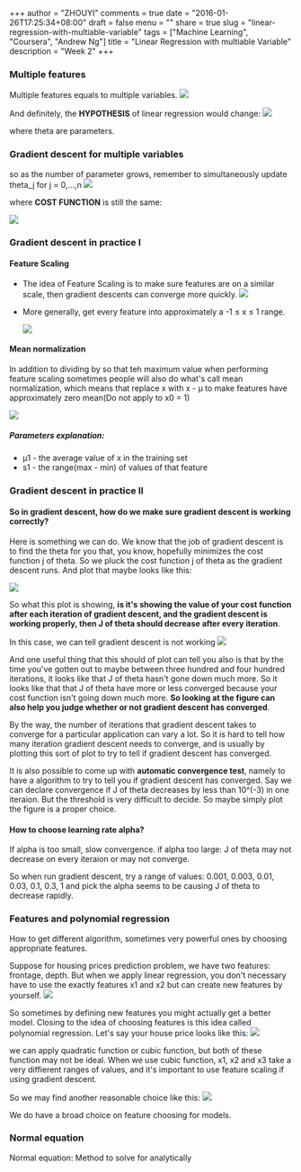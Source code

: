 +++
author = "ZHOUYI"
comments = true
date = "2016-01-26T17:25:34+08:00"
draft = false
menu = ""
share = true
slug = "linear-regression-with-multiable-variable"
tags = ["Machine Learning", "Coursera", "Andrew Ng"]
title = "Linear Regression with multiable Variable"
description = "Week 2"
+++

### Multiple features
Multiple features equals to multiple variables.
![](https://github.com/shirleyChou/blog/blob/master/static/content/post/images/andrew-ng-ml/week2/mul-variable.JPG?raw=true)

And definitely, the **HYPOTHESIS** of linear regression would change:
![](https://github.com/shirleyChou/blog/blob/master/static/content/post/images/andrew-ng-ml/week2/hypothesis.JPG?raw=true)

where theta are parameters.

### Gradient descent for multiple variables
so as the number of parameter grows, remember to simultaneously update theta_j for j = 0,...,n
![](https://github.com/shirleyChou/blog/blob/master/static/content/post/images/andrew-ng-ml/week2/grad.JPG?raw=true)

where **COST FUNCTION** is still the same:

![](https://github.com/shirleyChou/blog/blob/master/static/content/post/images/andrew-ng-ml/week2/cost.JPG?raw=true)

### Gradient descent in practice I
#### Feature Scaling
* The idea of Feature Scaling is to make sure features are on a similar scale, then gradient descents can converge more quickly.
  ![](https://github.com/shirleyChou/blog/blob/master/static/content/post/images/andrew-ng-ml/week2/feature-scaling.JPG?raw=true)

* More generally, get every feature into approximately a -1 ≤ x ≤ 1 range.

  ![](https://github.com/shirleyChou/blog/blob/master/static/content/post/images/andrew-ng-ml/week2/range.JPG?raw=true)

#### Mean normalization
In addition to dividing by so that teh maximum value when performing feature scaling sometimes people will also do what's call mean normalization, which means that replace x with x - μ to make features have approximately zero mean(Do not apply to x0 = 1)

![](https://github.com/shirleyChou/blog/blob/master/static/content/post/images/andrew-ng-ml/week2/mean-normalization.JPG?raw=true)

##### Parameters explanation:
* μ1 - the average value of x in the training set
* s1 - the range(max - min) of values of that feature


### Gradient descent in practice II
#### So in gradient descent, how do we make sure gradient descent is working correctly?
Here is something we can do. We know that the job of gradient descent is to find the theta for you that, you know, hopefully minimizes the cost function j of theta. So we pluck the cost function j of theta as the gradient descent runs. And plot that maybe looks like this:

![](https://github.com/shirleyChou/blog/blob/master/static/content/post/images/andrew-ng-ml/week2/decrease.JPG?raw=true)

So what this plot is showing, **is it's showing the value of your cost function after each iteration of gradient descent, and the gradient descent is working properly, then J of theta should decrease after every iteration**.

In this case, we can tell gradient descent is not working
![](https://github.com/shirleyChou/blog/blob/master/static/content/post/images/andrew-ng-ml/week2/not-working.JPG?raw=true)


And one useful thing that this should of plot can tell you also is that by the time you've gotten out to maybe between three hundred and four hundred iterations, it looks like that J of theta hasn't gone down much more. So it looks like that that J of theta have more or less converged because your cost function isn't going down much more. **So looking at the figure can also help you judge whether or not gradient descent has converged**.

By the way, the number of iterations that gradient descent takes to converge for a particular application can vary a lot. So it is hard to tell how many iteration gradient descent needs to converge, and is usually by plotting this sort of plot to try to tell if gradient descent has converged. 

It is also possible to come up with **automatic convergence test**, namely to have a algorithm to try to tell you if gradient descent has converged. Say we can declare convergence if J of theta decreases by less than 10^(-3) in one iteraion. But the threshold is very difficult to decide. So maybe simply plot the figure is a proper choice.

#### How to choose learning rate alpha?
If alpha is too small, slow convergence. if alpha too large: J of theta may not decrease on every iteraion or may not converge.

So when run gradient descent, try a range of values: 0.001, 0.003, 0.01, 0.03, 0.1, 0.3, 1 and pick the alpha seems to be causing J of theta to decrease rapidly.


### Features and polynomial regression
How to get different algorithm, sometimes very powerful ones by choosing appropriate features.

Suppose for housing prices prediction problem, we have two features: frontage, depth. But when we apply linear regression, you don't necessary have to use the exactly features x1 and x2 but can create new features by yourself.
![](https://github.com/shirleyChou/blog/blob/master/static/content/post/images/andrew-ng-ml/week2/area.JPG?raw=true)

So sometimes by defining new features you might actually get a better model. Closing to the idea of choosing features is this idea called polynomial regression. Let's say your house price looks like this:
![](https://github.com/shirleyChou/blog/blob/master/static/content/post/images/andrew-ng-ml/week2/quad-and-cubic.JPG?raw=true)

we can apply quadratic function or cubic function, but both of these function may not be ideal. When we use cubic function, x1, x2 and x3 take a very diffierent ranges of values, and it's important to use feature scaling if using gradient descent.

So we may find another reasonable choice like this:
![](https://github.com/shirleyChou/blog/blob/master/static/content/post/images/andrew-ng-ml/week2/ideal.JPG?raw=true)

We do have a broad choice on feature choosing for models.


### Normal equation
Normal equation: Method to solve for analytically

